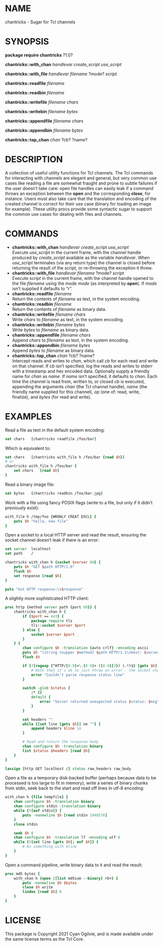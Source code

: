 # NAME

chantricks - Sugar for Tcl channels

# SYNOPSIS

**package require chantricks** ?1.0?

**chantricks::with\_chan** *handlevar* *create\_script* *use\_script*

**chantricks::with\_file** *handlevar* *filename* ?mode? *script*

**chantricks::readfile** *filename*

**chantricks::readbin** *filename*

**chantricks::writefile** *filename* *chars*

**chantricks::writebin** *filename* *bytes*

**chantricks::appendfile** *filename* *chars*

**chantricks::appendbin** *filename* *bytes*

**chantricks::tap\_chan** *chan* ?cb? ?name?

# DESCRIPTION

A collection of useful utility functions for Tcl channels. The Tcl
commands for interacting with channels are elegant and general, but very
common use cases like reading a file are somewhat fraught and prone to
subtle failures if the user doesn’t take care: open file handles can
easily leak if a command throws an exception between the **open** and
the corresponding **close**, for instance. Users must also take care
that the translation and encoding of the created channel is correct for
their use case (binary for loading an image for example). These utility
procs provide some syntactic sugar to support the common use cases for
dealing with files and channels.

# COMMANDS

  - **chantricks::with\_chan** *handlevar* *create\_script*
    *use\_script*  
    Execute *use\_script* in the current frame, with the channel handle
    produced by *create\_script* available as the variable *handlevar*.
    When *use\_script* terminates (via any return type) the channel is
    closed before returning the result of the script, or re-throwing the
    exception it threw.
  - **chantricks::with\_file** *handlevar* *filename* ?mode? *script*  
    Execute *script* in the current frame, with the channel handle
    opened to the file *filename* using the mode *mode* (as interpreted
    by **open**). If *mode* isn’t supplied it defaults to “r”.
  - **chantricks::readfile** *filename*  
    Return the contents of *filename* as text, in the system encoding.
  - **chantricks::readbin** *filename*  
    Return the contents of *filename* as binary data.
  - **chantricks::writefile** *filename* *chars*  
    Write *chars* to *filename* as text, in the system encoding.
  - **chantricks::writebin** *filename* *bytes*  
    Write *bytes* to *filename* as binary data.
  - **chantricks::appendfile** *filename* *chars*  
    Append *chars* to *filename* as text, in the system encoding.
  - **chantricks::appendbin** *filename* *bytes*  
    Append *bytes* to *filename* as binary data.
  - **chantricks::tap\_chan** *chan* ?cb? ?name?  
    Intercept reads and writes to *chan*, which call *cb* for each read
    and write on that channel. If *cb* isn’t specified, log the reads
    and writes to stderr with a timestamp and hex encoded data.
    Optionally supply a friendly name for *chan* as *name*. If *name*
    isn’t specified, it defaults to *chan*. Each time the channel is
    read from, written to, or closed *cb* is executed, appending the
    arguments *chan* (the Tcl channel handle), *name* (the friendly name
    supplied for this channel), *op* (one of: read, write, finalize),
    and *bytes* (for read and write).

# EXAMPLES

Read a file as text in the default system encoding:

``` tcl
set chars   [chantricks readfile /foo/bar]
```

Which is equivalent to:

``` tcl
set chars   [chantricks with_file h /foo/bar {read $h}]
# or
chantricks with_file h /foo/bar {
    set chars   [read $h]
}
```

Read a binary image file:

``` tcl
set bytes   [chantricks readbin /foo/bar.jpg]
```

Work with a file using fancy POSIX flags (write to a file, but only if
it didn’t previously exist):

``` tcl
with_file h /tmp/foo {WRONLY CREAT EXCL} {
    puts $h "hello, new file"
}
```

Open a socket to a local HTTP server and read the result, ensuring the
socket channel doesn’t leak if there is an error:

``` tcl
set server  localhost
set path    /

chantricks with_chan h {socket $server 80} {
    puts $h "GET $path HTTP/1.0"
    flush $h
    set response [read $h]
}

puts "Got HTTP response:\n$response"
```

A slightly more sophisticated HTTP client:

``` tcl
proc http {method server path {port 80}} {
    chantricks with_chan h {
        if {$port == 443} {
            package require tls
            tls::socket $server $port
        } else {
            socket $server $port
        }
    } {
        chan configure $h -translation {auto crlf} -encoding ascii
        puts $h "[string toupper $method] $path HTTP/1.1\nHost: $server\nConnection: close\n"
        flush $h

        if {![regexp {^HTTP/[0-9]+\.[0-9]+ ([0-9]{3}) (.*)$} [gets $h] - status msg} {
            # Note that it's ok to just throw an error - the socket channel will be closed
            error "Couldn't parse response status line"
        }

        switch -glob $status {
            2* {}
            default {
                error "Server returned unexpected status $status: $msg"
            }
        }

        set headers ""
        while {[set line [gets $h]] ne ""} {
            append headers $line \n
        }

        # Read and return the response body
        chan configure $h -translation binary
        list $status $headers [read $h]
    }
}

lassign [http GET localhost /] status raw_headers raw_body
```

Open a file as a temporary disk-backed buffer (perhaps because data to
be processed is too large to fit in memory), write a series of binary
chunks from stdin, seek back to the start and read off lines in utf-8
encoding:

``` tcl
with_chan h {file tempfile} {
    chan configure $h -translation binary
    chan configure stdin -translation binary
    while {![eof stdin]} {
        puts -nonewline $h [read stdin 1048576]
    }
    close stdin

    seek $h 0
    chan configure $h -translation lf -encoding utf-8
    while {![set line [gets $h]; eof $h]} {
        # Do something with $line
    }
}
```

Open a command pipeline, write binary data to it and read the result:

``` tcl
proc md5 bytes {
    with_chan h {open |[list md5sum --binary] rb+} {
        puts -nonewline $h $bytes
        close $h write
        lindex [read $h] 0
    }
}
```

# LICENSE

This package is Copyright 2021 Cyan Ogilvie, and is made available under
the same license terms as the Tcl Core.
